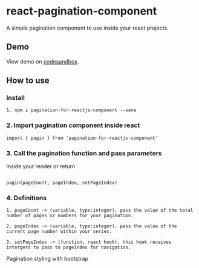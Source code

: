 # react-pagination-component
A simple pagination component to use inside your react projects.

## Demo

View demo on [codesandbox](https://codesandbox.io/s/pagination-for-reactjs-pg8kq?file=/src/App.js).

## How to use

### Install
```
1. npm i pagination-for-reactjs-component --save
```

### 2. Import pagination component inside react
```
import { pagin } from 'pagination-for-reactjs-component'
```

### 3. Call the pagination function and pass parameters
 
 Inside your render or return

```

pagin(pageCount, pageIndex, setPageIndex)
```

### 4. Definitions
```
1. pageCount -> (variable, type:integer), pass the value of the total number of pages or numbers for your pagination.

2. pageIndex -> (variable, type:integer), pass the value of the current page number within your series.

3. setPageIndex -> (function, react hook), this hook receives intergers to pass to pageIndex for navigation.

```

Pagination styling with bootstrap



